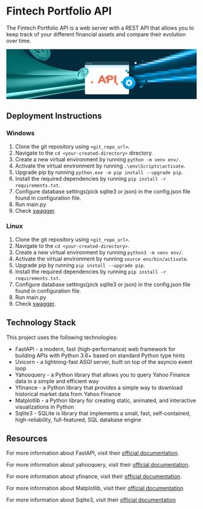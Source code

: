 # Fintech Portfolio API

The Fintech Portfolio API is a web server with a REST API that allows you to keep track of your different financial assets and compare their evolution over time.

![API Screenshot](/finance-project/api2.jpg)

## Deployment Instructions

### Windows
1. Clone the git repository using `<git_repo_url>`.
2. Navigate to the `cd <your-created-directory>` directory.
3. Create a new virtual environment by running `python -m venv env/`.
4. Activate the virtual environment by running `.\env\Scripts\activate`.
5. Upgrade pip by running `python.exe -m pip install --upgrade pip`.
6. Install the required dependencies by running `pip install -r requirements.txt`.
7. Configure database settings(pick sqlite3 or json) in the config.json file found in configuration file.
8. Run main.py
9. Check [swagger](http://127.0.0.1:8000/docs). 

### Linux
1. Clone the git repository using `<git_repo_url>`.
2. Navigate to the `cd <your-created-directory>`.
3. Create a new virtual environment by running `python3 -m venv env/`.
4. Activate the virtual environment by running `source env/bin/activate`.
5. Upgrade pip by running `pip install --upgrade pip`.
6. Install the required dependencies by running `pip install -r requirements.txt`.
7. Configure database settings(pick sqlite3 or json) in the config.json file found in configuration file.
8. Run main.py
9. Check [swagger](http://127.0.0.1:8000/docs).

## Technology Stack
This project uses the following technologies:
* FastAPI - a modern, fast (high-performance) web framework for building APIs with Python 3.6+ based on standard Python type hints
* Uvicorn - a lightning-fast ASGI server, built on top of the asyncio event loop
* Yahooquery - a Python library that allows you to query Yahoo Finance data in a simple and efficient way
* Yfinance - a Python library that provides a simple way to download historical market data from Yahoo Finance
* Matplotlib - a Python library for creating static, animated, and interactive visualizations in Python
* Sqlite3 - SQLite is library that implements a small, fast, self-contained, high-reliability, full-featured, SQL database engine

## Resources
For more information about FastAPI, visit their [official documentation](https://fastapi.tiangolo.com/).

For more information about yahooquery, visit their [official documentation](https://yahooquery.dpguthrie.com/).

For more information about yfinance, visit their [official documentation](https://pypi.org/project/yfinance/).

For more information about Matplotlib, visit their [official documentation](https://matplotlib.org/stable/index.html)

For more information about Sqlite3, visit their [official documentation](https://www.sqlite.org/index.html)